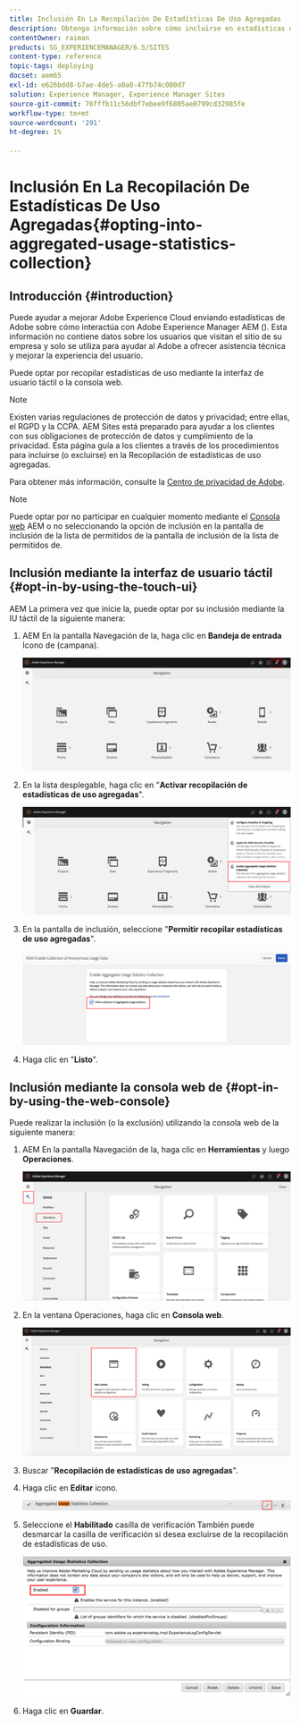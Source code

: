 ```yaml
---
title: Inclusión En La Recopilación De Estadísticas De Uso Agregadas
description: Obtenga información sobre cómo incluirse en estadísticas de uso agregadas.
contentOwner: raiman
products: SG_EXPERIENCEMANAGER/6.5/SITES
content-type: reference
topic-tags: deploying
docset: aem65
exl-id: e626bdd8-b7ae-4de5-a0a0-47fb74c080d7
solution: Experience Manager, Experience Manager Sites
source-git-commit: 76fffb11c56dbf7ebee9f6805ae0799cd32985fe
workflow-type: tm+mt
source-wordcount: '291'
ht-degree: 1%

---
```


# Inclusión En La Recopilación De Estadísticas De Uso Agregadas{#opting-into-aggregated-usage-statistics-collection}

## Introducción {#introduction}

Puede ayudar a mejorar Adobe Experience Cloud enviando estadísticas de Adobe sobre cómo interactúa con Adobe Experience Manager AEM (). Esta información no contiene datos sobre los usuarios que visitan el sitio de su empresa y solo se utiliza para ayudar al Adobe a ofrecer asistencia técnica y mejorar la experiencia del usuario.

Puede optar por recopilar estadísticas de uso mediante la interfaz de usuario táctil o la consola web.

>[!NOTE]
>
>Existen varias regulaciones de protección de datos y privacidad; entre ellas, el RGPD y la CCPA. AEM Sites está preparado para ayudar a los clientes con sus obligaciones de protección de datos y cumplimiento de la privacidad. Esta página guía a los clientes a través de los procedimientos para incluirse (o excluirse) en la Recopilación de estadísticas de uso agregadas.
>
>Para obtener más información, consulte la [Centro de privacidad de Adobe](https://www.adobe.com/es/privacy.html).

>[!NOTE]
>
>Puede optar por no participar en cualquier momento mediante el [Consola web](/help/sites-deploying/opt-in-aggregated-usage-statistics.md#opt-in-by-using-the-web-console) AEM o no seleccionando la opción de inclusión en la pantalla de inclusión de la lista de permitidos de la pantalla de inclusión de la lista de permitidos de.

## Inclusión mediante la interfaz de usuario táctil {#opt-in-by-using-the-touch-ui}

AEM La primera vez que inicie la, puede optar por su inclusión mediante la IU táctil de la siguiente manera:

1. AEM En la pantalla Navegación de la, haga clic en **Bandeja de entrada** Icono de (campana).

   ![usage_statistics_navigationscreen](assets/usage_statisticsnavigationscreen.png)

1. En la lista desplegable, haga clic en &quot;**Activar recopilación de estadísticas de uso agregadas**&quot;.

   ![usage_statistics_navigationscreen2](assets/usage_statisticsnavigationscreen2.png)

1. En la pantalla de inclusión, seleccione &quot;**Permitir recopilar estadísticas de uso agregadas**&quot;.

   ![usage_statistics_spot-inscreen](assets/usage_statisticsopt-inscreen.png)

1. Haga clic en &quot;**Listo**&quot;.

## Inclusión mediante la consola web de {#opt-in-by-using-the-web-console}

Puede realizar la inclusión (o la exclusión) utilizando la consola web de la siguiente manera:

1. AEM En la pantalla Navegación de la, haga clic en **Herramientas** y luego **Operaciones**.

   ![usage_statistics_dashboard](assets/usage_statisticsopsdashboard.png)

1. En la ventana Operaciones, haga clic en **Consola web**.

   ![usage_statistics_swebconsole](assets/usage_statisticswebconsole.png)

1. Buscar &quot;**Recopilación de estadísticas de uso agregadas**&quot;.
1. Haga clic en **Editar** icono.

   ![usage_statistics_collection_edit](assets/usage_statisticscollectionedit.png)

1. Seleccione el **Habilitado** casilla de verificación También puede desmarcar la casilla de verificación si desea excluirse de la recopilación de estadísticas de uso.

   ![usage_statistics_select](assets/usage_statisticsselect.png)

1. Haga clic en **Guardar**.
